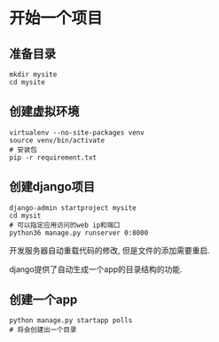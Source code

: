 # 开始一个项目

## 准备目录
```
mkdir mysite
cd mysite
```

## 创建虚拟环境
```
virtualenv --no-site-packages venv
source venv/bin/activate
# 安装包
pip -r requirement.txt
```

## 创建django项目
```
django-admin startproject mysite
cd mysit
# 可以指定应用访问的web ip和端口
python36 manage.py runserver 0:8000 
```
开发服务器自动重载代码的修改, 但是文件的添加需要重启.

django提供了自动生成一个app的目录结构的功能.

## 创建一个app

```
python manage.py startapp polls
# 将会创建出一个目录
```